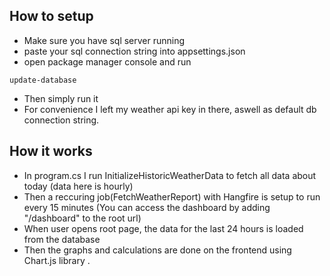 ﻿## How to setup
- Make sure you have sql server running
- paste your sql connection string into appsettings.json
- open package manager console and run
```
update-database
```
- Then simply run it
- For convenience I left my weather api key in there, aswell as default db connection string.
## How it works
- In program.cs I run InitializeHistoricWeatherData to fetch all data about today (data here is hourly)
- Then a reccuring job(FetchWeatherReport) with Hangfire is setup to run every 15 minutes (You can access the dashboard by adding "/dashboard" to the root url)
- When user opens root page, the data for the last 24 hours is loaded from the database
- Then the graphs and calculations are done on the frontend using Chart.js library .